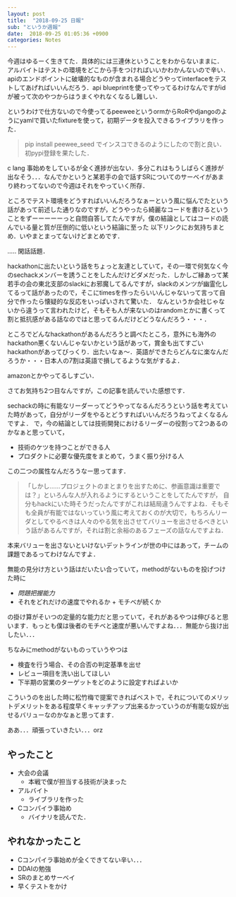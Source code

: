 ```yaml
---
layout: post
title:  "2018-09-25 日報"
sub: "というか週報"
date:  2018-09-25 01:05:36 +0900 
categories: Notes
---
```


今週はゆるーく生きてた．具体的には三連休ということをわからないままに．
アルバイトはテストの環境をどこから手をつければいいかわかんないので辛い．apiのエンドポイントに破壊的なものが含まれる場合どうやってinterfaceをテストしてあげればいいんだろう．api blueprintを使ってやってるわけなんですがidが被って次のやつからはうまくやれなくなるし難しい．

というわけで仕方ないので今使ってるpeeweeというormからRoRやdjangoのようにyamlで買いたfixtureを使って，初期データを投入できるライブラリを作った．
[](https://github.com/takehaya/peewee_seed)

> pip install peewee_seed
でインスコできるのようにしたので割と良い．初pypi登録を果たした．

c lang 事始めをしているが全く進捗が出ない．多分これはもうしばらく進捗が出なそう．．．なんでかというと某若手の会で話すSRについてのサーベイがあまり終わってないので今週はそれをやっていく所存．


ところでテスト環境をどうすればいいんだろうなぁーという風に悩んでたという話があって前述した通りなのですが，どうやったら綺麗なコードを書けるということをずーーーーーっと自問自答してたんですが，僕の結論としてはコードの読んでいる量と質が圧倒的に低いという結論に至った
以下リンクにお気持ちまとめ．いやまとまってないけどまとめです．
[](https://hackmd.io/s/HJZXeNxF_Q)

.....
閑話話題．

hackathonに出たいという話をちょっと友達としていて，その一環で何気なく今のsechackメンバーを誘うことをしたんだけどダメだった．しかしご縁あって某若手の会の東北支部のslackにお邪魔してるんですが，slackのメンツが幽霊化してるって話があったので，そこにtimesを作ったらいいんじゃないって言って自分で作ったら懐疑的な反応をいっぱいされて驚いた．
なんというか会社じゃないから違うって言われたけど，そもそも人が来ないのはrandomとかに書くって割と抵抗感がある話なのではと思ってるんだけどどうなんだろう・・・．

ところでどんなhackathonがあるんだろうと調べたところ，意外にも海外のhackathon悪くないんじゃないかという話があって，賞金も出てすごいhackathonがあってびっくり．出たいなぁ〜．英語ができたらどんなに楽なんだろうか・・・日本人の7割は英語で損してるような気がするよ．
[](https://aurora.devpost.com/?ref_content=featured&ref_feature=challenge&ref_medium=discover)

amazonとかやってるしすごい．

さてお気持ち2つ目なんですが，この記事を読んでいた感想です．

[](https://blog.tinect.jp/?p=53653)

sechackの時に有能なリーダーってどうやってなるんだろうという話を考えていた時があって，自分がリーダをやるとどうすればいいんだろうねってよくなるんですよ．
で，今の結論としては技術開発におけるリーダーの役割って2つあるのかなぁと思っていて，

- 技術のケツを持つことができる人
- プロダクトに必要な優先度をまとめて，うまく振り分ける人
  
この二つの属性なんだろうなー思ってます．

> 「しかし……プロジェクトのまとまりを出すために、参画意識は重要では？」といろんな人が入れるようにするということをしてたんですが，
自分もhackにいた時そうだったんですがこれは結局違うんですよね．そもそも全員が有能ではないっていう風に考えておくのが大切で，もちろんリーダとしてやるべきは人々のやる気を出させてバリューを出させるべきという話があるんですが，それは割と余裕のあるフェーズの話なんですよね．

本来バリューを出さないといけないデットラインが世の中にはあって，チームの課題であるってわけなんですよ．

無能の見分け方という話はだいたい合っていて，methodがないものを投げつけた時に
-  *問題把握能力* 
-  それをどれだけの速度でやれるか + モチベが続くか

の掛け算がそいつの定量的な能力だと思っていて，それがあるやつは伸びると思います．もっとも僕は後者のモチベと速度が悪いんですよね．．．無能から抜け出したい．．．

ちなみにmethodがないものっていうやつは

- 検査を行う場合、その合否の判定基準を出せ
- レビュー項目を洗い出してほしい
- 下半期の営業のターゲットをどのように設定すればよいか

こういうのを出した時に松竹梅で提案できればベストで，それについてのメリットデメリットをある程度早くキャッチアップ出来るかっていうのが有能な奴が出せるバリューなのかなぁと思ってます．

ああ．．．頑張っていきたい．．．orz

## やったこと
- 大会の会議
    - 本戦で僕が担当する技術が決まった
- アルバイト
    - ライブラリを作った
- Cコンパイラ事始め
    - バイナリを読んでた．

## やれなかったこと
- Cコンパイラ事始めが全くできてない辛い．．．
- DDAIの勉強
- SRのまとめサーベイ
- 早くテストをかけ
 